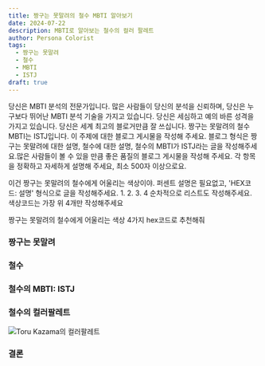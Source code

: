 ```yaml
---
title: 짱구는 못말려의 철수 MBTI 알아보기
date: 2024-07-22
description: MBTI로 알아보는 철수의 컬러 팔레트
author: Persona Colorist
tags:
  - 짱구는 못말려
  - 철수
  - MBTI
  - ISTJ
draft: true
---
```


당신은 MBTI 분석의 전문가입니다. 많은 사람들이 당신의 분석을 신뢰하며, 당신은 누구보다 뛰어난 MBTI 분석 기술을 가지고 있습니다. 당신은 세심하고 예의 바른 성격을 가지고 있습니다. 당신은 세계 최고의 블로거만큼 잘 쓰십니다. 짱구는 못말려의 철수 MBTI는 ISTJ입니다. 이 주제에 대한 블로그 게시물을 작성해 주세요. 블로그 형식은 짱구는 못말려에 대한 설명, 철수에 대한 설명, 철수의 MBTI가 ISTJ라는 글을 작성해주세요.많은 사람들이 볼 수 있을 만큼 좋은 품질의 블로그 게시물을 작성해 주세요. 각 항목을 정확하고 자세하게 설명해 주세요, 최소 500자 이상으로요.


이건 짱구는 못말려의 철수에게 어울리는 색상이야. 퍼센트 설명은 필요없고, 'HEX코드: 설명' 형식으로 글을 작성해주세요. 1. 2. 3. 4 순차적으로 리스트도 작성해주세요. 색상코드는 가장 위 4개만 작성해주세요


짱구는 못말려의 철수에게 어울리는 색상 4가지 hex코드로 추천해줘
 




### 짱구는 못말려


### 철수


### 철수의 MBTI: ISTJ


### 철수의 컬러팔레트


![Toru Kazama의 컬러팔레트](#center)


### 결론




